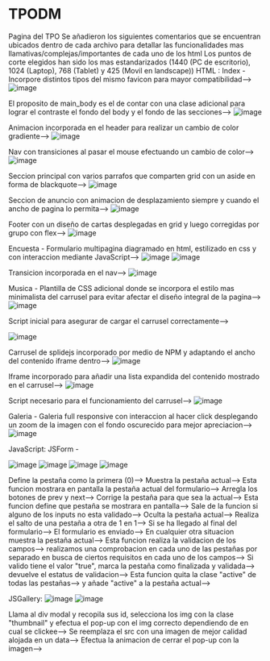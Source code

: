 # TPODM
Pagina del TPO
Se añadieron los siguientes comentarios que se encuentran ubicados dentro de cada archivo para detallar las funcionalidades mas llamativas/complejas/importantes de cada uno de los html
Los puntos de corte elegidos han sido los mas estandarizados (1440 (PC de escritorio), 1024 (Laptop), 768 (Tablet) y 425 (Movil en landscape))
HTML :
Index - 
Incorpore distintos tipos del mismo favicon para mayor compatibilidad--> 
![image](https://user-images.githubusercontent.com/95052865/170641630-6103056a-aa62-4b56-bddd-c7eba90a8ae8.png)


El proposito de main_body es el de contar con una clase adicional para lograr el contraste el fondo del body y el fondo de las secciones--> 
![image](https://user-images.githubusercontent.com/95052865/170642065-6fa4fa23-99e6-45f7-a4a9-60a98840c3ba.png)


Animacion incorporada en el header para realizar un cambio de color gradiente--> 
![image](https://user-images.githubusercontent.com/95052865/170642191-6bddc1c8-7849-4d02-be1f-591ec36717b5.png)


Nav con transiciones al pasar el mouse efectuando un cambio de color-->
![image](https://user-images.githubusercontent.com/95052865/170642372-f8d04d47-a515-46d0-838f-da4c717ff13d.png)


Seccion principal con varios parrafos que comparten grid con un aside en forma de blackquote-->
![image](https://user-images.githubusercontent.com/95052865/170642532-5fd8b23f-cd54-4ad0-adfe-c94266ec9902.png)


Seccion de anuncio con animacion de desplazamiento siempre y cuando el ancho de pagina lo permita-->
![image](https://user-images.githubusercontent.com/95052865/170642637-206bf6f4-0259-4131-a49f-28bc8595aa15.png)



Footer con un diseño de cartas desplegadas en grid y luego corregidas por grupo con flex-->
![image](https://user-images.githubusercontent.com/95052865/170642688-e7042966-cc9f-4bee-abc5-5d4550b27952.png)



Encuesta -
Formulario multipagina diagramado en html, estilizado en css y con interaccion mediante JavaScript-->
![image](https://user-images.githubusercontent.com/95052865/170642861-11197f30-53c1-4c15-99b9-e1aa32ab7b90.png)
![image](https://user-images.githubusercontent.com/95052865/170642906-00b6f4eb-a868-4fa2-a598-a922f6cbe851.png)

Transicion incorporada en el nav-->
![image](https://user-images.githubusercontent.com/95052865/170805160-77ce364d-ccb9-47cf-9f5b-87f6b79e9209.png)




Musica -
Plantilla de CSS adicional donde se incorpora el estilo mas minimalista del carrusel para evitar afectar el diseño integral de la pagina-->
![image](https://user-images.githubusercontent.com/95052865/170643074-13fe1e5b-69f5-4034-8ab5-72c70a5fd376.png)


Script inicial para asegurar de cargar el carrusel correctamente-->


![image](https://user-images.githubusercontent.com/95052865/170643109-425ce692-5cfc-4096-8018-6565cda066bb.png)



Carrusel de splidejs incorporado por medio de NPM y adaptando el ancho del contenido iframe dentro-->
![image](https://user-images.githubusercontent.com/95052865/170643283-53e50e93-bc14-4f0e-aecf-d57116b90369.png)



Iframe incorporado para añadir una lista expandida del contenido mostrado en el carrusel-->
![image](https://user-images.githubusercontent.com/95052865/170643337-c8d6bafd-5980-44ca-95ee-bef4dc85d72f.png)



Script necesario para el funcionamiento del carrusel-->
![image](https://user-images.githubusercontent.com/95052865/170643372-5ee1b4db-836a-48d0-bfb1-2640b734fbd9.png)



Galeria -
Galeria full responsive con interaccion al hacer click desplegando un zoom de la imagen con el fondo oscurecido para mejor apreciacion-->
![image](https://user-images.githubusercontent.com/95052865/170643495-b8f8b0f8-e172-4b46-9ed6-4eb0d77a2a7e.png)


JavaScript:
JSForm -


![image](https://user-images.githubusercontent.com/95052865/170643616-57ac58db-ca1a-408e-9ed9-e6a328b86f2a.png)
![image](https://user-images.githubusercontent.com/95052865/170643764-0810c4ea-3101-4dd1-bb63-3d2a9862a2a3.png)
![image](https://user-images.githubusercontent.com/95052865/170643824-e7c7f948-855a-41d7-8b49-1d6f881cc97d.png)
![image](https://user-images.githubusercontent.com/95052865/170643862-6b2ba5bf-379e-44bf-a0d5-01c38da1de85.png)

Define la pestaña como la primera (0)-->
Muestra la pestaña actual-->
Esta funcion mostrara en pantalla la pestaña actual del formulario-->
Arregla los botones de prev y next-->
Corrige la pestaña para que sea la actual-->
Esta funcion define que pestaña se mostrara en pantalla-->
Sale de la funcion si alguno de los inputs no esta validado-->
Oculta la pestaña actual-->
Realiza el salto de una pestaña a otra de 1 en 1-->
Si se ha llegado al final del formulario-->
El formulario es enviado-->
En cualquier otra situacion muestra la pestaña actual-->
Esta funcion realiza la validacion de los campos-->
realizamos una comprobacion en cada uno de las pestañas por separado en busca de ciertos requisitos en cada uno de los campos-->
Si valido tiene el valor "true", marca la pestaña como finalizada y validada-->
devuelve el estatus de validacion-->
Esta funcion quita la clase "active" de todas las pestañas-->
y añade "active" a la pestaña actual-->

JSGallery:
![image](https://user-images.githubusercontent.com/95052865/170643962-b542dcdc-8729-4176-a123-79cf22037442.png)
![image](https://user-images.githubusercontent.com/95052865/170643999-15bed941-f18a-4490-80ff-70417809a1fa.png)



Llama al div modal y recopila sus id, selecciona los img con la clase "thumbnail" y efectua el pop-up con el img correcto dependiendo de en cual se clickee-->
Se reemplaza el src con una imagen de mejor calidad alojada en un data-->
Efectua la animacion de cerrar el pop-up con la imagen-->
